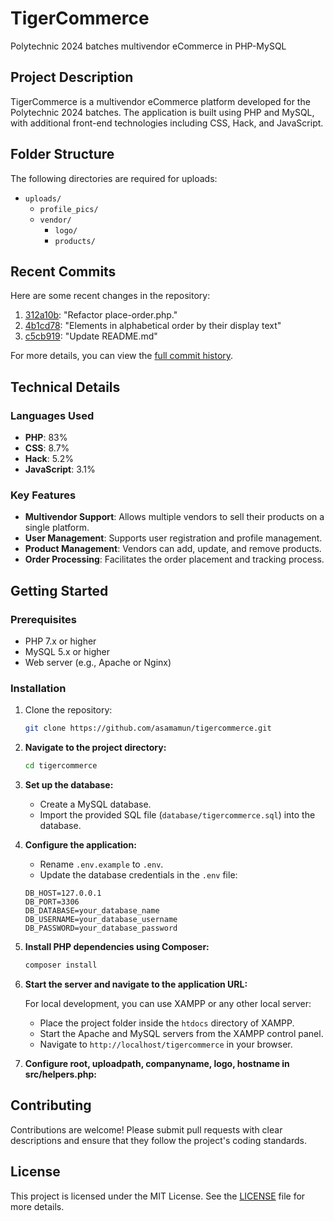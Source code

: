 # TigerCommerce

Polytechnic 2024 batches multivendor eCommerce in PHP-MySQL

## Project Description

TigerCommerce is a multivendor eCommerce platform developed for the Polytechnic 2024 batches. The application is built using PHP and MySQL, with additional front-end technologies including CSS, Hack, and JavaScript.

## Folder Structure

The following directories are required for uploads:
- `uploads/`
  - `profile_pics/`
  - `vendor/`
    - `logo/`
    - `products/`

## Recent Commits

Here are some recent changes in the repository:
1. [312a10b](https://github.com/asamamun/tigercommerce/commit/312a10ba4f2ff8c69eb23eb04b29ca1ea55f9678): "Refactor place-order.php."
2. [4b1cd78](https://github.com/asamamun/tigercommerce/commit/4b1cd789a748e4790631c4f3ac4874ab68093196): "Elements in alphabetical order by their display text"
3. [c5cb919](https://github.com/asamamun/tigercommerce/commit/c5cb91900c5a88d8e536f4fab83b86e1b0f964bd): "Update README.md"

For more details, you can view the [full commit history](https://github.com/asamamun/tigercommerce/commits).

## Technical Details

### Languages Used
- **PHP**: 83%
- **CSS**: 8.7%
- **Hack**: 5.2%
- **JavaScript**: 3.1%

### Key Features
- **Multivendor Support**: Allows multiple vendors to sell their products on a single platform.
- **User Management**: Supports user registration and profile management.
- **Product Management**: Vendors can add, update, and remove products.
- **Order Processing**: Facilitates the order placement and tracking process.

## Getting Started

### Prerequisites
- PHP 7.x or higher
- MySQL 5.x or higher
- Web server (e.g., Apache or Nginx)

### Installation
1. Clone the repository:
   ```bash
   git clone https://github.com/asamamun/tigercommerce.git
   ```
2. **Navigate to the project directory:**

    ```bash
    cd tigercommerce
    ```

3. **Set up the database:**

    - Create a MySQL database.
    - Import the provided SQL file (`database/tigercommerce.sql`) into the database.

4. **Configure the application:**

    - Rename `.env.example` to `.env`.
    - Update the database credentials in the `.env` file:

    ```plaintext
    DB_HOST=127.0.0.1
    DB_PORT=3306
    DB_DATABASE=your_database_name
    DB_USERNAME=your_database_username
    DB_PASSWORD=your_database_password
    ```

5. **Install PHP dependencies using Composer:**

    ```bash
    composer install
    ```

6. **Start the server and navigate to the application URL:**

    For local development, you can use XAMPP or any other local server:

    - Place the project folder inside the `htdocs` directory of XAMPP.
    - Start the Apache and MySQL servers from the XAMPP control panel.
    - Navigate to `http://localhost/tigercommerce` in your browser.

7. **Configure root, uploadpath, companyname, logo, hostname in src/helpers.php:**   

## Contributing

Contributions are welcome! Please submit pull requests with clear descriptions and ensure that they follow the project's coding standards.

## License

This project is licensed under the MIT License. See the [LICENSE](LICENSE) file for more details.